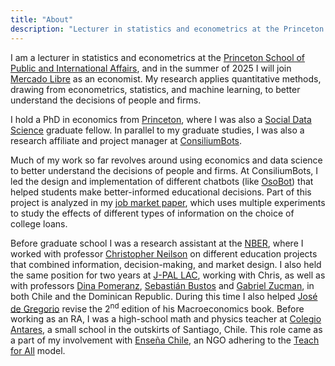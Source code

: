 ```yaml
---
title: "About"
description: "Lecturer in statistics and econometrics at the Princeton School of Public and International Affairs."
---
```


I am a lecturer in statistics and econometrics at the [Princeton School of Public and International Affairs](https://spia.princeton.edu/faculty/acarril), and in the summer of 2025 I will join [Mercado Libre](https://investor.mercadolibre.com/about-meli) as an economist.
My research applies quantitative methods, drawing from econometrics, statistics, and machine learning, to better understand the decisions of people and firms.

I hold a PhD in economics from [Princeton]([https://irs.princeton.edu/people/alvaro-carril](https://irs.princeton.edu/events/2023/alvaro-carril-princeton-university)), where I was also a [Social Data Science](https://ddss.princeton.edu/people/graduate-fellows-social-data-science) graduate fellow.
In parallel to my graduate studies, I was also a research affiliate and project manager at [ConsiliumBots](https://www.consiliumbots.com/team).

Much of my work so far revolves around using economics and data science to better understand the decisions of people and firms. At ConsiliumBots, I led the design and implementation of different chatbots (like [OsoBot](https://yopuedoser.educacionbogota.edu.co/es/osobot-0)) that helped students make better-informed educational decisions. Part of this project is analyzed in my [job market paper](/carril_jmp.pdf), which uses multiple experiments to study the effects of different types of information on the choice of college loans.

Before graduate school I was a research assistant at the [NBER](http://www.nber.org/), where I worked with professor [Christopher Neilson](https://christopherneilson.github.io/) on different education projects that combined information, decision-making, and market design.
I also held the same position for two years at [J-PAL LAC](https://www.povertyactionlab.org/lac), working with Chris, as well as with professors [Dina Pomeranz](https://www.econ.uzh.ch/en/people/faculty/pomeranz.html), [Sebastián Bustos](https://growthlab.cid.harvard.edu/people/sebastian-bustos) and [Gabriel Zucman](http://gabriel-zucman.eu/), in both Chile and the Dominican Republic.
During this time I also helped [José de Gregorio](http://degregorio.cl/) revise the 2<sup>nd</sup> edition of his Macroeconomics book.
Before working as an RA, I was a high-school math and physics teacher at [Colegio Antares](http://www.colegioantares.cl/), a small school in the outskirts of Santiago, Chile. This role came as a part of my involvement with [Enseña Chile](https://www.ensenachile.cl/), an NGO adhering to the [Teach for All](http://teachforall.org/) model.
